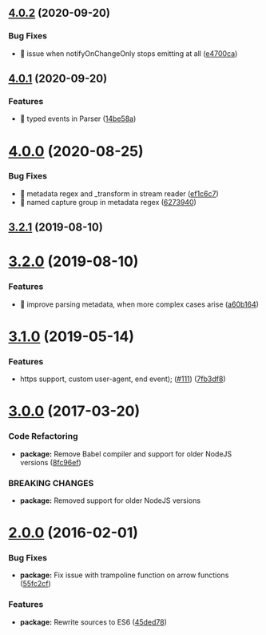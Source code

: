 ## [4.0.2](https://github.com/ghaiklor/icecast-parser/compare/v4.0.1...v4.0.2) (2020-09-20)

### Bug Fixes

* 🐛 issue when notifyOnChangeOnly stops emitting at all ([e4700ca](https://github.com/ghaiklor/icecast-parser/commit/e4700ca231e9d3f837af21317e82e9f7e945d630))

## [4.0.1](https://github.com/ghaiklor/icecast-parser/compare/v4.0.0...v4.0.1) (2020-09-20)

### Features

* 🎸 typed events in Parser ([14be58a](https://github.com/ghaiklor/icecast-parser/commit/14be58a7335898d2711e4d32ef07c243920da6b0))

# [4.0.0](https://github.com/ghaiklor/icecast-parser/compare/v3.2.1...v4.0.0) (2020-08-25)

### Bug Fixes

* 🐛 metadata regex and _transform in stream reader ([ef1c6c7](https://github.com/ghaiklor/icecast-parser/commit/ef1c6c715866b8c94b18ebc18ded63aa6184e582))
* 🐛 named capture group in metadata regex ([6273940](https://github.com/ghaiklor/icecast-parser/commit/62739404247bd77467fb7f2f8495e4e8849dd41f))

## [3.2.1](https://github.com/ghaiklor/icecast-parser/compare/v3.2.0...v3.2.1) (2019-08-10)

# [3.2.0](https://github.com/ghaiklor/icecast-parser/compare/v3.1.0...v3.2.0) (2019-08-10)

### Features

* 🎸 improve parsing metadata, when more complex cases arise ([a60b164](https://github.com/ghaiklor/icecast-parser/commit/a60b1645a2114cf7e70197bf39b78800b44b5505))

# [3.1.0](https://github.com/ghaiklor/icecast-parser/compare/v3.0.0...v3.1.0) (2019-05-14)

### Features

* https support, custom user-agent, end event); ([#111](https://github.com/ghaiklor/icecast-parser/issues/111)) ([7fb3df8](https://github.com/ghaiklor/icecast-parser/commit/7fb3df83b3ca86e16ef8db02216cf918d9a71165))

# [3.0.0](https://github.com/ghaiklor/icecast-parser/compare/v2.0.0...v3.0.0) (2017-03-20)

### Code Refactoring

* **package:** Remove Babel compiler and support for older NodeJS versions ([8fc96ef](https://github.com/ghaiklor/icecast-parser/commit/8fc96eff4f7f42e1f19a0939d4ad6d68daed0658))

### BREAKING CHANGES

* **package:** Removed support for older NodeJS versions

# [2.0.0](https://github.com/ghaiklor/icecast-parser/compare/45ded78df94d2347fcd2d76da7c0b729938b4a0c...v2.0.0) (2016-02-01)

### Bug Fixes

* **package:** Fix issue with trampoline function on arrow functions ([55fc2cf](https://github.com/ghaiklor/icecast-parser/commit/55fc2cfb674b001ab42c3cd623c72b5f555a63e9))

### Features

* **package:** Rewrite sources to ES6 ([45ded78](https://github.com/ghaiklor/icecast-parser/commit/45ded78df94d2347fcd2d76da7c0b729938b4a0c))
